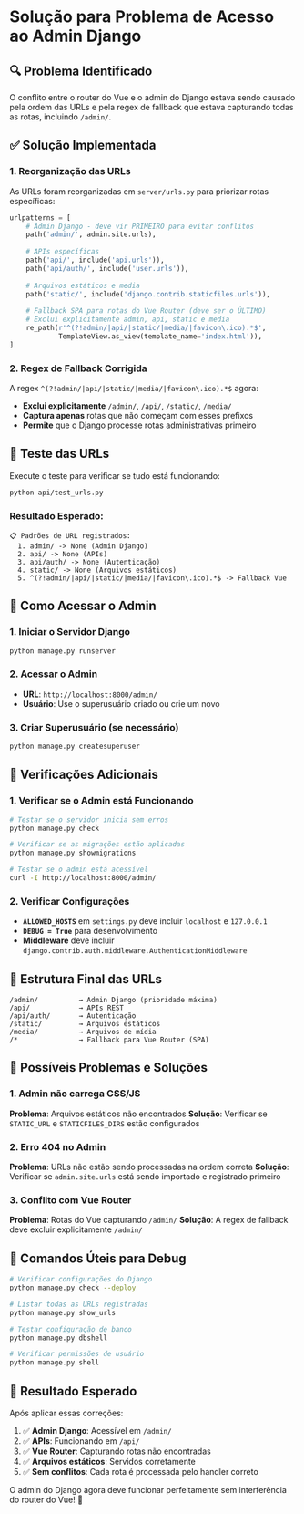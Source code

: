 # Solução para Problema de Acesso ao Admin Django

## 🔍 **Problema Identificado**

O conflito entre o router do Vue e o admin do Django estava sendo causado pela ordem das URLs e pela regex de fallback que estava capturando todas as rotas, incluindo `/admin/`.

## ✅ **Solução Implementada**

### 1. **Reorganização das URLs**

As URLs foram reorganizadas em `server/urls.py` para priorizar rotas específicas:

```python
urlpatterns = [
    # Admin Django - deve vir PRIMEIRO para evitar conflitos
    path('admin/', admin.site.urls),
    
    # APIs específicas
    path('api/', include('api.urls')),
    path('api/auth/', include('user.urls')),
    
    # Arquivos estáticos e media
    path('static/', include('django.contrib.staticfiles.urls')),
    
    # Fallback SPA para rotas do Vue Router (deve ser o ÚLTIMO)
    # Exclui explicitamente admin, api, static e media
    re_path(r'^(?!admin/|api/|static/|media/|favicon\.ico).*$', 
            TemplateView.as_view(template_name='index.html')),
]
```

### 2. **Regex de Fallback Corrigida**

A regex `^(?!admin/|api/|static/|media/|favicon\.ico).*$` agora:
- **Exclui explicitamente** `/admin/`, `/api/`, `/static/`, `/media/`
- **Captura apenas** rotas que não começam com esses prefixos
- **Permite** que o Django processe rotas administrativas primeiro

## 🧪 **Teste das URLs**

Execute o teste para verificar se tudo está funcionando:

```bash
python api/test_urls.py
```

### **Resultado Esperado:**

```
📋 Padrões de URL registrados:
  1. admin/ -> None (Admin Django)
  2. api/ -> None (APIs)
  3. api/auth/ -> None (Autenticação)
  4. static/ -> None (Arquivos estáticos)
  5. ^(?!admin/|api/|static/|media/|favicon\.ico).*$ -> Fallback Vue
```

## 🚀 **Como Acessar o Admin**

### **1. Iniciar o Servidor Django**

```bash
python manage.py runserver
```

### **2. Acessar o Admin**

- **URL**: `http://localhost:8000/admin/`
- **Usuário**: Use o superusuário criado ou crie um novo

### **3. Criar Superusuário (se necessário)**

```bash
python manage.py createsuperuser
```

## 🔧 **Verificações Adicionais**

### **1. Verificar se o Admin está Funcionando**

```bash
# Testar se o servidor inicia sem erros
python manage.py check

# Verificar se as migrações estão aplicadas
python manage.py showmigrations

# Testar se o admin está acessível
curl -I http://localhost:8000/admin/
```

### **2. Verificar Configurações**

- **`ALLOWED_HOSTS`** em `settings.py` deve incluir `localhost` e `127.0.0.1`
- **`DEBUG = True`** para desenvolvimento
- **Middleware** deve incluir `django.contrib.auth.middleware.AuthenticationMiddleware`

## 🎯 **Estrutura Final das URLs**

```
/admin/          → Admin Django (prioridade máxima)
/api/            → APIs REST
/api/auth/       → Autenticação
/static/         → Arquivos estáticos
/media/          → Arquivos de mídia
/*               → Fallback para Vue Router (SPA)
```

## 🚨 **Possíveis Problemas e Soluções**

### **1. Admin não carrega CSS/JS**

**Problema**: Arquivos estáticos não encontrados
**Solução**: Verificar se `STATIC_URL` e `STATICFILES_DIRS` estão configurados

### **2. Erro 404 no Admin**

**Problema**: URLs não estão sendo processadas na ordem correta
**Solução**: Verificar se `admin.site.urls` está sendo importado e registrado primeiro

### **3. Conflito com Vue Router**

**Problema**: Rotas do Vue capturando `/admin/`
**Solução**: A regex de fallback deve excluir explicitamente `/admin/`

## 📝 **Comandos Úteis para Debug**

```bash
# Verificar configurações do Django
python manage.py check --deploy

# Listar todas as URLs registradas
python manage.py show_urls

# Testar configuração de banco
python manage.py dbshell

# Verificar permissões de usuário
python manage.py shell
```

## 🎉 **Resultado Esperado**

Após aplicar essas correções:

1. ✅ **Admin Django**: Acessível em `/admin/`
2. ✅ **APIs**: Funcionando em `/api/`
3. ✅ **Vue Router**: Capturando rotas não encontradas
4. ✅ **Arquivos estáticos**: Servidos corretamente
5. ✅ **Sem conflitos**: Cada rota é processada pelo handler correto

O admin do Django agora deve funcionar perfeitamente sem interferência do router do Vue! 🚀

